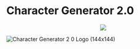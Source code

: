 # Character Generator 2.0
<p align="center">
  <img src="https://user-images.githubusercontent.com/87250196/235608511-4816a081-e701-4508-863f-60bb39d555a9.png" />
</p>


![Character Generator 2 0 Logo (144x144)](https://github.com/Legendaryswordsman2/Character-Generator-2.0/assets/87250196/150acf80-6c30-424c-b8e7-050adccb200a)
